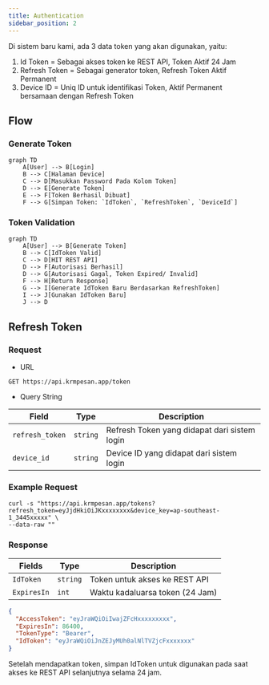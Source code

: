 ```yaml
---
title: Authentication
sidebar_position: 2
---
```


Di sistem baru kami, ada 3 data token yang akan digunakan, yaitu:

1. Id Token = Sebagai akses token ke REST API, Token Aktif 24 Jam
2. Refresh Token = Sebagai generator token, Refresh Token Aktif Permanent
3. Device ID = Uniq ID untuk identifikasi Token, Aktif Permanent bersamaan dengan Refresh Token

## Flow

### Generate Token

```mermaid
graph TD
    A[User] --> B[Login]
    B --> C[Halaman Device]
    C --> D[Masukkan Password Pada Kolom Token]
    D --> E[Generate Token]
    E --> F[Token Berhasil Dibuat]
    F --> G[Simpan Token: `IdToken`, `RefreshToken`, `DeviceId`]
```

### Token Validation

```mermaid
graph TD
    A[User] --> B[Generate Token]
    B --> C[IdToken Valid]
    C --> D[HIT REST API]
    D --> F[Autorisasi Berhasil]
    D --> G[Autorisasi Gagal, Token Expired/ Invalid]
    F --> H[Return Response]
    G --> I[Generate IdToken Baru Berdasarkan RefreshToken]
    I --> J[Gunakan IdToken Baru]
    J --> D
```

## Refresh Token

### Request

- URL

```
GET https://api.krmpesan.app/token
```

- Query String

| Field           | Type     | Description                                  |
| --------------- | -------- | -------------------------------------------- |
| `refresh_token` | `string` | Refresh Token yang didapat dari sistem login |
| `device_id`     | `string` | Device ID yang didapat dari sistem login     |

### Example Request

```
curl -s "https://api.krmpesan.app/tokens?refresh_token=eyJjdHkiOiJKxxxxxxxx&device_key=ap-southeast-1_3445xxxxx" \
--data-raw ""
```

### Response

| Fields      | Type     | Description                     |
| ----------- | -------- | ------------------------------- |
| `IdToken`   | `string` | Token untuk akses ke REST API   |
| `ExpiresIn` | `int`    | Waktu kadaluarsa token (24 Jam) |

```json
{
  "AccessToken": "eyJraWQiOiIwajZFcHxxxxxxxxx",
  "ExpiresIn": 86400,
  "TokenType": "Bearer",
  "IdToken": "eyJraWQiOiJnZEJyMUh0alNlTVZjcFxxxxxxx"
}
```

Setelah mendapatkan token, simpan IdToken untuk digunakan pada saat akses ke REST API selanjutnya selama 24 jam.
